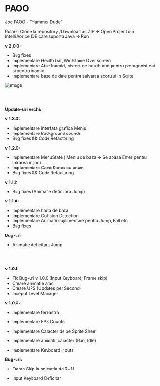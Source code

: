 # PAOO

Joc PAOO - "Hammer Dude"

Rulare: Clone la repository /Download as ZIP -> Open Project din IntelliJ/orice IDE care suporta Java -> Run


<strong>v 2.0.0:</strong>

- Bug fixes
- Implementare Health bar, Win/Game Over screen
- Implementare Atac Inamici, sistem de health atat pentru protagonist cat si pentru inamic
- Implementare baze de date pentru salvarea scorului in Sqlite

![image](https://user-images.githubusercontent.com/80321803/162629250-38dbdb86-1e3a-4492-a4bb-0054807fce47.png)


<br></br>

<strong>Update-uri vechi:</strong>

<strong>v 1.3.0:</strong>

- Implementare interfata grafica Meniu
- Implementare Background sounds
- Bug fixes && Code Refactoring

<strong>v 1.2.0:</strong>

- Implementare MenuState ( Meniu de baza -> Se apasa Enter pentru intrarea in joc)
- Implementare GameStates cu enum 
- Bug fixes && Code Refactoring

<strong>v 1.1.1:</strong>

- Bug fixes (Animatie deficitara Jump)

<strong>v 1.1.0:</strong>

- Implementare harta de baza 
- Implementare Collision Detection
- Implementare Animatii suplimentare pentru Jump, Fall etc.
- Bug fixes

<strong>Bug-uri</strong>
- Animatie deficitara Jump

<br></br>


<strong>v 1.0.1:</strong>

- Fix Bug-uri v 1.0.0 (Input Keyboard, Frame skip)
- Creare animatie atac
- Creare UPS (Updates per Second)
- Inceput Level Manager

<strong>v 1.0.0:</strong>

- Implementare fereastra

- Implementare FPS Counter

- Implementare Caracter de pe Sprite Sheet

- Implementare animatii caracter (Run, Idle)

- Implementare Keyboard inputs


<b>Bug-uri:</b> 

- Frame Skip la animatia de RUN

- Input Keyboard Deficitar
         
